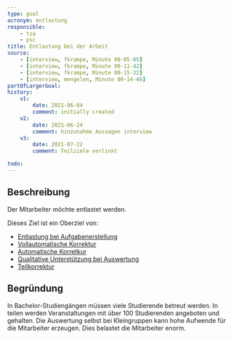 ```yaml
---
type: goal
acronym: entlastung
responsible: 
    - tza
    - psc
title: Entlastung bei der Arbeit
source:
    - [interview, fkrampe, Minute 00-05-05]
    - [interview, fkrampe, Minute 00-11-42]
    - [interview, fkrampe, Minute 00-15-22]
    - [interview, mengelen, Minute 00-14-46]
partOfLargerGoal:
history:
    v1:
        date: 2021-06-04
        comment: initially created
    v2:
        date: 2021-06-24
        comment: hinzunahme Aussagen interview
    v3:
        date: 2021-07-22
        comment: Teilziele verlinkt

todo:
---
```


## Beschreibung

Der Mitarbeiter möchte entlastet werden.


Dieses Ziel ist ein Oberziel von:

* [Entlastung bei Aufgabenerstellung](./entlastungAufgabenerstellung.md)
* [Vollautomatische Korrektur](./entlastungAutoSystem.md)
* [Automatische Korretkur](./entlastungKorrektur.md)
* [Qualitative Unterstützung bei Auswertung](./entlastungQualitativ.md)
* [Teilkorrektur](./entlastungTeilkorrektur.md)

## Begründung

In Bachelor-Studiengängen müssen viele Studierende betreut werden. In teilen werden Veranstaltungen mit über 100 Studierenden angeboten und gehalten. Die Auswertung selbst bei Kleingruppen kann hohe Aufwende für die Mitarbeiter erzeugen.
Dies belastet die Mitarbeiter enorm.

